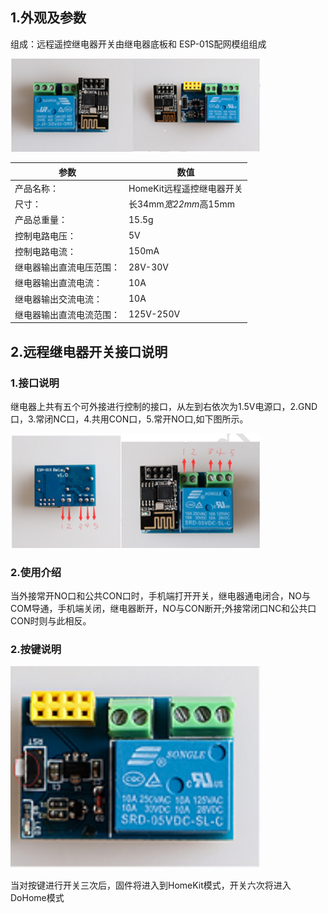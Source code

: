 ## 1.外观及参数
组成：远程遥控继电器开关由继电器底板和 ESP-01S配网模组组成
  
  <img src="../README_IMAGE/1.png" width="400" />
  
|参数                   |数值                                         |
|-----------------------|-------------------------------------------|
|产品名称：               | HomeKit远程遥控继电器开关                  |
|尺寸：                  | 长34mm*宽22mm*高15mm                        |
|产品总重量：             |15.5g                                   |
|控制电路电压：           |5V                                      |
|控制电路电流：           |150mA                                     |
|继电器输出直流电压范围：   |28V-30V                                      |
|继电器输出直流电流：      |10A                                      |
|继电器输出交流电流：      |10A                                      |
|继电器输出直流电流范围：   |125V-250V                                       |

## 2.远程继电器开关接口说明
### 1.接口说明

继电器上共有五个可外接进行控制的接口，从左到右依次为1.5V电源口，2.GND口，3.常闭NC口，4.共用CON口，5.常开NO口,如下图所示。

  <img src="../README_IMAGE/2.png" width="400" />
  
### 2.使用介绍

当外接常开NO口和公共CON口时，手机端打开开关，继电器通电闭合，NO与COM导通，手机端关闭，继电器断开，NO与CON断开;外接常闭口NC和公共口CON时则与此相反。

### 2.按键说明

  <img src="../README_IMAGE/3.png" width="400" />
  
当对按键进行开关三次后，固件将进入到HomeKit模式，开关六次将进入DoHome模式
